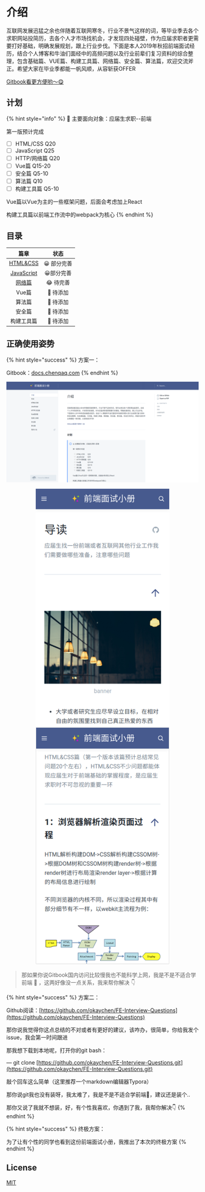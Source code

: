 # 介绍

互联网发展迅猛之余也伴随着互联网寒冬，行业不景气这样的词，等毕业季去各个求职网站投简历，去各个人才市场找机会，才发现四处碰壁，作为应届求职者更需要打好基础，明确发展规划，跟上行业步伐。下面是本人2019年秋招前端面试经历，结合个人博客和牛油们面经中的高频问题以及行业前辈们复习资料的综合整理，包含基础篇、VUE篇、构建工具篇、网络篇、安全篇、算法篇，欢迎交流斧正。希望大家在毕业季都能一帆风顺，从容斩获OFFER

[Gitbook看更方便哟～😋](https://docs.chenqaq.com/)

## 计划

{% hint style="info" %}
🤤 主要面向对象：应届生求职--前端

第一版预计完成

* [ ] HTML/CSS       Q20
* [ ] JavaScript        Q25
* [ ] HTTP/网络篇   Q20
* [ ] Vue篇                Q15-20     
* [ ] 安全篇               Q5-10
* [ ] 算法篇               Q10
* [ ] 构建工具篇       Q5-10

Vue篇以Vue为主的一些框架问题，后面会考虑加上React

构建工具篇以前端工作流中的webpack为核心
{% endhint %}

## 目录

| 篇章 | 状态 |
| :---: | :---: |
| [HTML&CSS](https://github.com/okaychen/FE-Interview-Questions/blob/master/interview/foundation/basis.md) | 😀 部分完善 |
| [JavaScript](https://github.com/okaychen/FE-Interview-Questions/blob/master/interview/foundation/JavaScript.md) | 😀部分完善 |
| [网络篇](https://github.com/okaychen/FE-Interview-Questions/blob/master/interview/advanced/network.md) | 😂 待完善 |
| Vue篇 | 🤔 待添加 |
| 算法篇 | 🤔 待添加 |
| 安全篇 | 🤔 待添加 |
| 构建工具篇 | 🤔 待添加 |

## 正确使用姿势

{% hint style="success" %}
方案一：

Gitbook：[docs.chenqaq.com](https://docs.chenqaq.com/)
{% endhint %}

![](.gitbook/assets/image%20%2812%29.png)

<p align="center">
  <img src=".gitbook/assets/image%20%288%29.png" width="350" alt="" />
  <img src=".gitbook/assets/image%20%2811%29.png" width="350" alt="" />
</p>

> 那如果你说Gitbook国内访问比较慢我也不能科学上网，我是不是不适合学前端 🤣 ，这两好像没一点关系，我来帮你解决 👇

{% hint style="success" %}
方案二：

Github阅读：[https://github.com/okaychen/FE-Interview-Questions](https://github.com/okaychen/FE-Interview-Questions)

那你说我觉得你这点总结的不对或者有更好的建议，该咋办，很简单，你给我发个issue，我会第一时间跟进

那我想下载到本地呢，打开你的git bash：

— git clone [https://github.com/okaychen/FE-Interview-Questions.git](https://github.com/okaychen/FE-Interview-Questions.git)

敲个回车这么简单（这里推荐一个markdown编辑器Typora）

那你说git我也没有装呀，我太难了，我是不是不适合学前端🤣，建议还是装个..

那你又说了我就不想装，好，有个性我喜欢，你遇到了我，我帮你解决👇 
{% endhint %}

{% hint style="success" %}
终极方案：

为了让有个性的同学也看到这份前端面试小册，我推出了本次的终极方案
{% endhint %}







## License

[MIT](https://github.com/okaychen/FE-Interview-Questions/blob/master/LICENSE)

